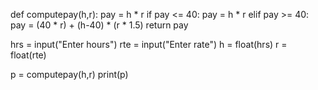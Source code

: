 def computepay(h,r):
    pay = h * r
    if pay <= 40:
        pay = h * r
    elif pay >= 40:
        pay = (40 * r) + (h-40) * (r * 1.5)
    return pay

hrs = input("Enter hours")
rte = input("Enter rate")
h = float(hrs)
r = float(rte)

p = computepay(h,r)
print(p)

